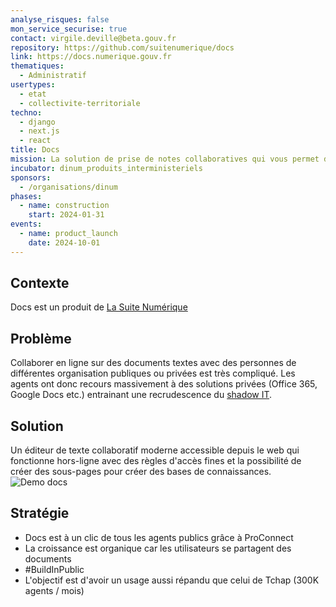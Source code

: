 ```yaml
---
analyse_risques: false
mon_service_securise: true
contact: virgile.deville@beta.gouv.fr
repository: https://github.com/suitenumerique/docs
link: https://docs.numerique.gouv.fr
thematiques:
  - Administratif
usertypes:
  - etat
  - collectivite-territoriale
techno:
  - django
  - next.js
  - react
title: Docs
mission: La solution de prise de notes collaboratives qui vous permet de vous concentrer sur votre contenu
incubator: dinum_produits_interministeriels
sponsors:
  - /organisations/dinum
phases:
  - name: construction
    start: 2024-01-31
events:
  - name: product_launch
    date: 2024-10-01
---
```

## Contexte

Docs est un produit de [La Suite Numérique](https://lasuite.numerique.gouv.fr/)

## Problème

Collaborer en ligne sur des documents textes avec des personnes de différentes organisation publiques ou privées est très compliqué. 
Les agents ont donc recours massivement à des solutions privées (Office 365, Google Docs etc.) entrainant une recrudescence du [shadow IT](https://fr.wikipedia.org/wiki/Shadow_IT).

## Solution

Un éditeur de texte collaboratif moderne accessible depuis le web qui fonctionne hors-ligne avec des règles d'accès fines et la possibilité de créer des sous-pages pour créer des bases de connaissances.
![Demo docs](https://docs.numerique.gouv.fr/media/67bdf17a-a34f-4874-849d-40fae00b61a4/attachments/667f1af0-9c70-4779-9717-d42a89a2d07b.gif)

## Stratégie

- Docs est à un clic de tous les agents publics grâce à ProConnect 
- La croissance est organique car les utilisateurs se partagent des documents
- #BuildInPublic
- L'objectif est d'avoir un usage aussi répandu que celui de Tchap (300K agents / mois)

